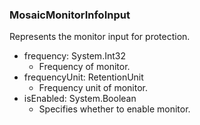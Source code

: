 ### MosaicMonitorInfoInput
Represents the monitor input for protection.

- frequency: System.Int32
  - Frequency of monitor.
- frequencyUnit: RetentionUnit
  - Frequency unit of monitor.
- isEnabled: System.Boolean
  - Specifies whether to enable monitor.
